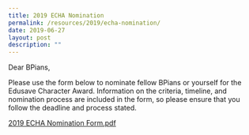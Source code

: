 ```yaml
---
title: 2019 ECHA Nomination
permalink: /resources/2019/echa-nomination/
date: 2019-06-27
layout: post
description: ""
---
```

Dear BPians,

  

Please use the form below to nominate fellow BPians or yourself for the Edusave Character Award. Information on the criteria, timeline, and nomination process are included in the form, so please ensure that you follow the deadline and process stated.

  

[2019 ECHA Nomination Form.pdf](/files/2019%20ECHA%20Nomination%20Form.pdf)
